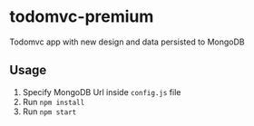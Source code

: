 # todomvc-premium

Todomvc app with new design and data persisted to MongoDB

## Usage
1. Specify MongoDB Url inside `config.js` file
2. Run `npm install`
3. Run `npm start`
